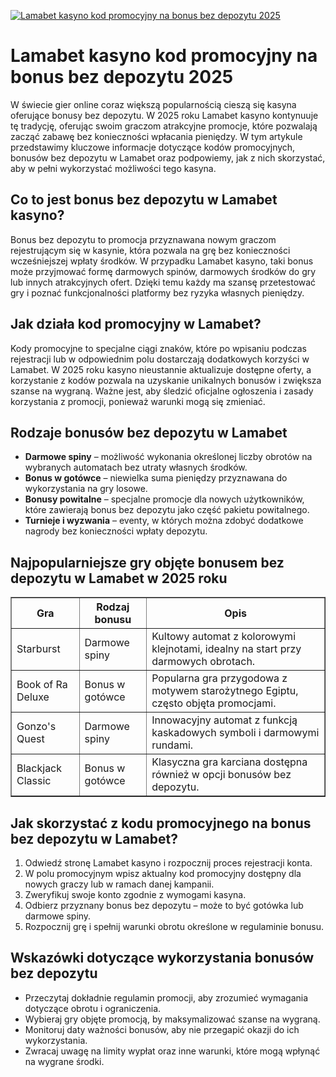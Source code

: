 [![Lamabet kasyno kod promocyjny na bonus bez depozytu 2025](https://123-caf.pages.dev/gitsignup.png)](https://vrmoo.ru/Bt82HjjY)

<h1>Lamabet kasyno kod promocyjny na bonus bez depozytu 2025</h1> <p>W świecie gier online coraz większą popularnością cieszą się kasyna oferujące bonusy bez depozytu. W 2025 roku Lamabet kasyno kontynuuje tę tradycję, oferując swoim graczom atrakcyjne promocje, które pozwalają zacząć zabawę bez konieczności wpłacania pieniędzy. W tym artykule przedstawimy kluczowe informacje dotyczące kodów promocyjnych, bonusów bez depozytu w Lamabet oraz podpowiemy, jak z nich skorzystać, aby w pełni wykorzystać możliwości tego kasyna.</p>  <h2>Co to jest bonus bez depozytu w Lamabet kasyno?</h2> <p>Bonus bez depozytu to promocja przyznawana nowym graczom rejestrującym się w kasynie, która pozwala na grę bez konieczności wcześniejszej wpłaty środków. W przypadku Lamabet kasyno, taki bonus może przyjmować formę darmowych spinów, darmowych środków do gry lub innych atrakcyjnych ofert. Dzięki temu każdy ma szansę przetestować gry i poznać funkcjonalności platformy bez ryzyka własnych pieniędzy.</p>  <h2>Jak działa kod promocyjny w Lamabet?</h2> <p>Kody promocyjne to specjalne ciągi znaków, które po wpisaniu podczas rejestracji lub w odpowiednim polu dostarczają dodatkowych korzyści w Lamabet. W 2025 roku kasyno nieustannie aktualizuje dostępne oferty, a korzystanie z kodów pozwala na uzyskanie unikalnych bonusów i zwiększa szanse na wygraną. Ważne jest, aby śledzić oficjalne ogłoszenia i zasady korzystania z promocji, ponieważ warunki mogą się zmieniać.</p>  <h2>Rodzaje bonusów bez depozytu w Lamabet</h2> <ul>   <li><strong>Darmowe spiny</strong> – możliwość wykonania określonej liczby obrotów na wybranych automatach bez utraty własnych środków.</li>   <li><strong>Bonus w gotówce</strong> – niewielka suma pieniędzy przyznawana do wykorzystania na gry losowe.</li>   <li><strong>Bonusy powitalne</strong> – specjalne promocje dla nowych użytkowników, które zawierają bonus bez depozytu jako część pakietu powitalnego.</li>   <li><strong>Turnieje i wyzwania</strong> – eventy, w których można zdobyć dodatkowe nagrody bez konieczności wpłaty depozytu.</li> </ul>  <h2>Najpopularniejsze gry objęte bonusem bez depozytu w Lamabet w 2025 roku</h2> <table border="1" cellpadding="8" cellspacing="0">   <thead>     <tr>       <th>Gra</th>       <th>Rodzaj bonusu</th>       <th>Opis</th>     </tr>   </thead>   <tbody>     <tr>       <td>Starburst</td>       <td>Darmowe spiny</td>       <td>Kultowy automat z kolorowymi klejnotami, idealny na start przy darmowych obrotach.</td>     </tr>     <tr>       <td>Book of Ra Deluxe</td>       <td>Bonus w gotówce</td>       <td>Popularna gra przygodowa z motywem starożytnego Egiptu, często objęta promocjami.</td>     </tr>     <tr>       <td>Gonzo's Quest</td>       <td>Darmowe spiny</td>       <td>Innowacyjny automat z funkcją kaskadowych symboli i darmowymi rundami.</td>     </tr>     <tr>       <td>Blackjack Classic</td>       <td>Bonus w gotówce</td>       <td>Klasyczna gra karciana dostępna również w opcji bonusów bez depozytu.</td>     </tr>   </tbody> </table>  <h2>Jak skorzystać z kodu promocyjnego na bonus bez depozytu w Lamabet?</h2> <ol>   <li>Odwiedź stronę Lamabet kasyno i rozpocznij proces rejestracji konta.</li>   <li>W polu promocyjnym wpisz aktualny kod promocyjny dostępny dla nowych graczy lub w ramach danej kampanii.</li>   <li>Zweryfikuj swoje konto zgodnie z wymogami kasyna.</li>   <li>Odbierz przyznany bonus bez depozytu – może to być gotówka lub darmowe spiny.</li>   <li>Rozpocznij grę i spełnij warunki obrotu określone w regulaminie bonusu.</li> </ol>  <h2>Wskazówki dotyczące wykorzystania bonusów bez depozytu</h2> <ul>   <li>Przeczytaj dokładnie regulamin promocji, aby zrozumieć wymagania dotyczące obrotu i ograniczenia.</li>   <li>Wybieraj gry objęte promocją, by maksymalizować szanse na wygraną.</li>   <li>Monitoruj daty ważności bonusów, aby nie przegapić okazji do ich wykorzystania.</li>   <li>Zwracaj uwagę na limity wypłat oraz inne warunki, które mogą wpłynąć na wygrane środki.</li> </ul>